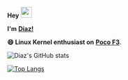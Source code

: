 **Hey** <img src="https://github.com/TheDudeThatCode/TheDudeThatCode/blob/master/Assets/Hi.gif" width="25px">

**I'm** [**Diaz!**](https://t.me/Diaznr/) 

**😄 Linux Kernel enthusiast on** [**Poco F3**](https://www.gsmarena.com/xiaomi_poco_f3-10758.php).</br>

![Diaz's GitHub stats](https://github-readme-stats.vercel.app/api?username=Diaz1401&include_all_commits=true&hide_rank=true&show_icons=true&hide_title=true&number_format=long&theme=radical)

[![Top Langs](https://github-readme-stats.vercel.app/api/top-langs/?username=Diaz1401&exclude_repo=kernel_xiaomi_sdm845&theme=radical&layout=compact)](https://github.com/anuraghazra/github-readme-stats)
